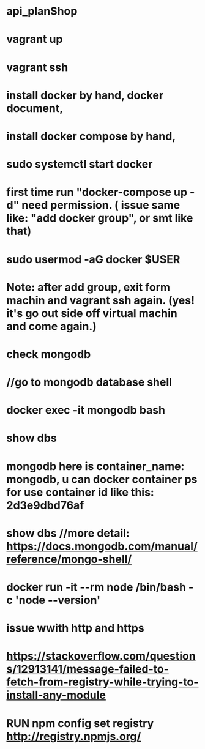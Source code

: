 # api_planShop
# 
# vagrant up
# vagrant ssh
# install docker by hand, docker document,
# install docker compose by hand,
# 
# sudo systemctl start docker
# first time run "docker-compose up -d" need permission. ( issue same like: "add docker group", or smt like that)
# sudo usermod -aG docker $USER
# Note:  after add group, exit form machin and vagrant ssh again. (yes! it's go out side off virtual machin and come again.)
# 
# check mongodb
# //go to mongodb database shell
# docker exec -it mongodb bash
# show dbs
# mongodb here is container_name: mongodb, u can docker container ps for use container id like this: 2d3e9dbd76af
# show dbs //more detail: https://docs.mongodb.com/manual/reference/mongo-shell/
# 
# docker run -it --rm node /bin/bash -c 'node --version'

# issue wwith http and https
# https://stackoverflow.com/questions/12913141/message-failed-to-fetch-from-registry-while-trying-to-install-any-module
# RUN npm config set registry http://registry.npmjs.org/
